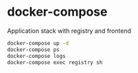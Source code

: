 # docker-compose

Application stack with registry and frontend

```bash
docker-compose up -d
docker-compose ps
docker-compose logs
docker-compose exec registry sh
```